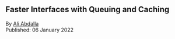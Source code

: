 ## Faster Interfaces with Queuing and Caching

By [Ali Abdalla](https://huggingface.co/aliabd) <br>
Published: 06 January 2022 <br>